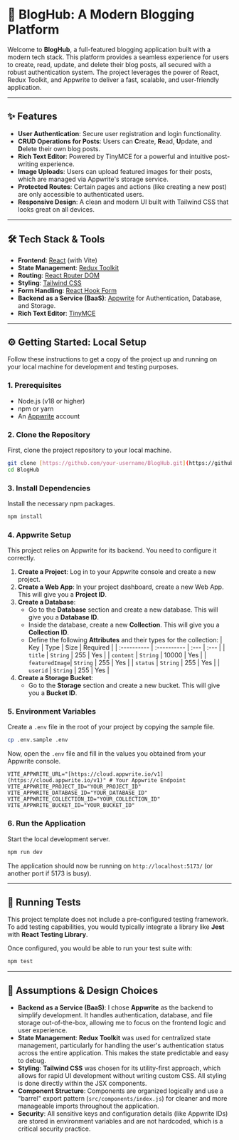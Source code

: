 # 🚀 BlogHub: A Modern Blogging Platform

Welcome to **BlogHub**, a full-featured blogging application built with a modern tech stack. This platform provides a seamless experience for users to create, read, update, and delete their blog posts, all secured with a robust authentication system. The project leverages the power of React, Redux Toolkit, and Appwrite to deliver a fast, scalable, and user-friendly application.


---

## ✨ Features

* **User Authentication**: Secure user registration and login functionality.
* **CRUD Operations for Posts**: Users can **C**reate, **R**ead, **U**pdate, and **D**elete their own blog posts.
* **Rich Text Editor**: Powered by TinyMCE for a powerful and intuitive post-writing experience.
* **Image Uploads**: Users can upload featured images for their posts, which are managed via Appwrite's storage service.
* **Protected Routes**: Certain pages and actions (like creating a new post) are only accessible to authenticated users.
* **Responsive Design**: A clean and modern UI built with Tailwind CSS that looks great on all devices.

---

## 🛠️ Tech Stack & Tools

* **Frontend**: [React](https://reactjs.org/) (with Vite)
* **State Management**: [Redux Toolkit](https://redux-toolkit.js.org/)
* **Routing**: [React Router DOM](https://reactrouter.com/)
* **Styling**: [Tailwind CSS](https://tailwindcss.com/)
* **Form Handling**: [React Hook Form](https://react-hook-form.com/)
* **Backend as a Service (BaaS)**: [Appwrite](https://appwrite.io/) for Authentication, Database, and Storage.
* **Rich Text Editor**: [TinyMCE](https://www.tiny.cloud/)

---

## ⚙️ Getting Started: Local Setup

Follow these instructions to get a copy of the project up and running on your local machine for development and testing purposes.

### **1. Prerequisites**

* Node.js (v18 or higher)
* npm or yarn
* An [Appwrite](https://appwrite.io/) account

### **2. Clone the Repository**

First, clone the project repository to your local machine.

```bash
git clone [https://github.com/your-username/BlogHub.git](https://github.com/your-username/BlogHub.git)
cd BlogHub
```

### **3. Install Dependencies**

Install the necessary npm packages.

```bash
npm install
```

### **4. Appwrite Setup**

This project relies on Appwrite for its backend. You need to configure it correctly.

1.  **Create a Project**: Log in to your Appwrite console and create a new project.
2.  **Create a Web App**: In your project dashboard, create a new Web App. This will give you a **Project ID**.
3.  **Create a Database**:
    * Go to the **Database** section and create a new database. This will give you a **Database ID**.
    * Inside the database, create a new **Collection**. This will give you a **Collection ID**.
    * Define the following **Attributes** and their types for the collection:
        | Key | Type | Size | Required |
        | :---------- | :---------- | :--- | :--- |
        | `title` | `String` | 255 | Yes |
        | `content` | `String` | 10000 | Yes |
        | `featuredImage`| `String` | 255 | Yes |
        | `status` | `String` | 255 | Yes |
        | `userid` | `String` | 255 | Yes |
4.  **Create a Storage Bucket**:
    * Go to the **Storage** section and create a new bucket. This will give you a **Bucket ID**.

### **5. Environment Variables**

Create a `.env` file in the root of your project by copying the sample file.

```bash
cp .env.sample .env
```

Now, open the `.env` file and fill in the values you obtained from your Appwrite console.

```env
VITE_APPWRITE_URL="[https://cloud.appwrite.io/v1](https://cloud.appwrite.io/v1)" # Your Appwrite Endpoint
VITE_APPWRITE_PROJECT_ID="YOUR_PROJECT_ID"
VITE_APPWRITE_DATABASE_ID="YOUR_DATABASE_ID"
VITE_APPWRITE_COLLECTION_ID="YOUR_COLLECTION_ID"
VITE_APPWRITE_BUCKET_ID="YOUR_BUCKET_ID"
```

### **6. Run the Application**

Start the local development server.

```bash
npm run dev
```

The application should now be running on `http://localhost:5173/` (or another port if 5173 is busy).

---

## 🧪 Running Tests

This project template does not include a pre-configured testing framework. To add testing capabilities, you would typically integrate a library like **Jest** with **React Testing Library**.

Once configured, you would be able to run your test suite with:

```bash
npm test
```

---

## 🤔 Assumptions & Design Choices

* **Backend as a Service (BaaS)**: I chose **Appwrite** as the backend to simplify development. It handles authentication, database, and file storage out-of-the-box, allowing me to focus on the frontend logic and user experience.
* **State Management**: **Redux Toolkit** was used for centralized state management, particularly for handling the user's authentication status across the entire application. This makes the state predictable and easy to debug.
* **Styling**: **Tailwind CSS** was chosen for its utility-first approach, which allows for rapid UI development without writing custom CSS. All styling is done directly within the JSX components.
* **Component Structure**: Components are organized logically and use a "barrel" export pattern (`src/components/index.js`) for cleaner and more manageable imports throughout the application.
* **Security**: All sensitive keys and configuration details (like Appwrite IDs) are stored in environment variables and are not hardcoded, which is a critical security practice.

